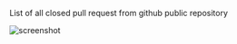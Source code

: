 List of all closed pull request from github public repository

![screenshot](https://user-images.githubusercontent.com/75351694/198887382-1d65914e-ae31-4380-9835-b85f2aa18b85.jpg)

